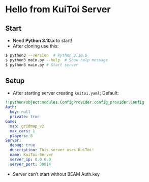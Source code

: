 # Hello from KuiToi Server

## Start

* Need **Python 3.10.x** to start!
* After cloning use this:
```bash
$ python3 --version  # Python 3.10.6
$ python3 main.py --help  # Show help message
$ python3 main.py # Start server
```

## Setup

* After starting server creating `kuitoi.yaml`; Default:
```yaml
!!python/object:modules.ConfigProvider.config_provider.Config
Auth:
  key: null
  private: true
Game:
  map: gridmap_v2
  max_cars: 1
  players: 8
Server:
  debug: true
  description: This server uses KuiToi!
  name: KuiToi-Server
  server_ip: 0.0.0.0
  server_port: 30814
```
* Server can't start without BEAM Auth.key

